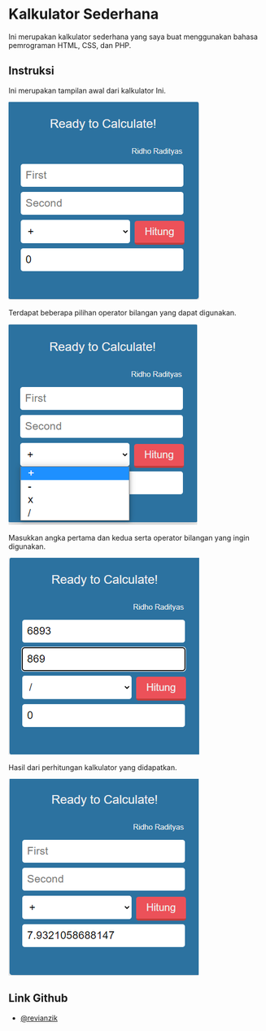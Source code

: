 
# Kalkulator Sederhana

Ini merupakan kalkulator sederhana yang saya buat menggunakan bahasa pemrograman HTML, CSS, dan PHP.

## Instruksi

Ini merupakan tampilan awal dari kalkulator Ini.

![App Screenshot](https://github.com/Revianzik/Basic-Calculator/blob/main/Screenshot%20(2).png)

Terdapat beberapa pilihan operator bilangan yang dapat digunakan.

![App Screenshot](https://github.com/Revianzik/Basic-Calculator/blob/main/Screenshot%20(3).png)

Masukkan angka pertama dan kedua serta operator bilangan yang ingin digunakan.

![App Screenshot](https://github.com/Revianzik/Basic-Calculator/blob/main/Screenshot%20(4).png)

Hasil dari perhitungan kalkulator yang didapatkan.

![App Screenshot](https://github.com/Revianzik/Basic-Calculator/blob/main/Screenshot%20(5).png)

## Link Github

- [@revianzik](https://github.com/Revianzik/Basic-Calculator)

